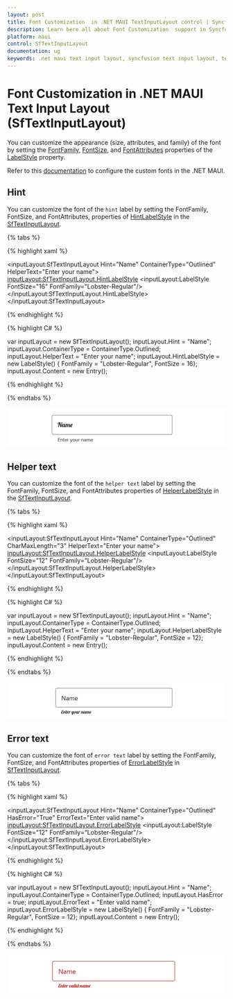 ```yaml
---
layout: post
title: Font Customization  in .NET MAUI TextInputLayout control | Syncfusion
description: Learn here all about Font Customization  support in Syncfusion .NET MAUI Text Input Layout (SfTextInputLayout) control and more.
platform: maui
control: SfTextInputLayout
documentation: ug
keywords: .net maui text input layout, syncfusion text input layout, text input layout maui, .net maui error label, .net maui hint label.
---
```


# Font Customization  in .NET MAUI Text Input Layout (SfTextInputLayout)

You can customize the appearance (size, attributes, and family) of the font by setting the [FontFamily](https://help.syncfusion.com/cr/maui/Syncfusion.Maui.Core.LabelStyle.html#Syncfusion_Maui_Core_LabelStyle_FontFamilyProperty), [FontSize](https://help.syncfusion.com/cr/maui/Syncfusion.Maui.Core.LabelStyle.html#Syncfusion_Maui_Core_LabelStyle_FontSizeProperty), and [FontAttributes](https://help.syncfusion.com/cr/maui/Syncfusion.Maui.Core.LabelStyle.html#Syncfusion_Maui_Core_LabelStyle_FontAttributesProperty) properties of the [LabelStyle](https://help.syncfusion.com/cr/maui/Syncfusion.Maui.Core.LabelStyle.html) property.

Refer to this [documentation](https://learn.microsoft.com/en-us/dotnet/maui/user-interface/fonts) to configure the custom fonts in the .NET MAUI.

## Hint

You can customize the font of the `hint` label by setting the FontFamily, FontSize, and FontAttributes, properties of [HintLabelStyle](https://help.syncfusion.com/cr/maui/Syncfusion.Maui.Core.SfTextInputLayout.html#Syncfusion_Maui_Core_SfTextInputLayout_HintLabelStyle) in the [SfTextInputLayout](https://help.syncfusion.com/cr/maui/Syncfusion.Maui.Core.SfTextInputLayout.html).

{% tabs %} 

{% highlight xaml %}

<inputLayout:SfTextInputLayout Hint="Name"
                               ContainerType="Outlined"
                               HelperText="Enter your name">
    <Entry />
    <inputLayout:SfTextInputLayout.HintLabelStyle>
        <inputLayout:LabelStyle FontSize="16" FontFamily="Lobster-Regular"/>
    </inputLayout:SfTextInputLayout.HintLabelStyle>
</inputLayout:SfTextInputLayout> 

{% endhighlight %}

{% highlight C# %} 

var inputLayout = new SfTextInputLayout();
inputLayout.Hint = "Name";
inputLayout.ContainerType = ContainerType.Outlined;
inputLayout.HelperText = "Enter your name";
inputLayout.HintLabelStyle = new LabelStyle() { FontFamily = "Lobster-Regular", FontSize = 16};
inputLayout.Content = new Entry(); 

{% endhighlight %}

{% endtabs %}

![Hint label style](images/CustomFont/HintLabelStyle.png)

## Helper text

You can customize the font of the `helper text` label by setting the FontFamily, FontSize, and FontAttributes properties of [HelperLabelStyle](https://help.syncfusion.com/cr/maui/Syncfusion.Maui.Core.SfTextInputLayout.html#Syncfusion_Maui_Core_SfTextInputLayout_HelperLabelStyle) in the [SfTextInputLayout](https://help.syncfusion.com/cr/maui/Syncfusion.Maui.Core.SfTextInputLayout.html).

{% tabs %} 

{% highlight xaml %}

<inputLayout:SfTextInputLayout Hint="Name"
                               ContainerType="Outlined"
                               CharMaxLength="3"
                               HelperText="Enter your name">
    <Entry />
    <inputLayout:SfTextInputLayout.HelperLabelStyle>
        <inputLayout:LabelStyle FontSize="12" FontFamily="Lobster-Regular"/>
    </inputLayout:SfTextInputLayout.HelperLabelStyle>
</inputLayout:SfTextInputLayout> 

{% endhighlight %}

{% highlight C# %} 

var inputLayout = new SfTextInputLayout();
inputLayout.Hint = "Name";
inputLayout.ContainerType = ContainerType.Outlined;
inputLayout.HelperText = "Enter your name";
inputLayout.HelperLabelStyle = new LabelStyle() { FontFamily = "Lobster-Regular", FontSize = 12};
inputLayout.Content = new Entry(); 

{% endhighlight %}

{% endtabs %}

![Helper label style](images/CustomFont/HelperLabelStyle.png)

## Error text

You can customize the font of `error text` label by setting the FontFamily, FontSize, and FontAttributes properties of [ErrorLabelStyle](https://help.syncfusion.com/cr/maui/Syncfusion.Maui.Core.SfTextInputLayout.html#Syncfusion_Maui_Core_SfTextInputLayout_ErrorLabelStyle) in [SfTextInputLayout](https://help.syncfusion.com/cr/maui/Syncfusion.Maui.Core.SfTextInputLayout.html).

{% tabs %} 

{% highlight xaml %}

<inputLayout:SfTextInputLayout
    Hint="Name"
    ContainerType="Outlined"
    HasError="True"
    ErrorText="Enter valid name">
    <Entry />
    <inputLayout:SfTextInputLayout.ErrorLabelStyle>
        <inputLayout:LabelStyle FontSize="12" FontFamily="Lobster-Regular"/>
    </inputLayout:SfTextInputLayout.ErrorLabelStyle>
</inputLayout:SfTextInputLayout> 

{% endhighlight %}

{% highlight C# %} 

var inputLayout = new SfTextInputLayout();
inputLayout.Hint = "Name";
inputLayout.ContainerType = ContainerType.Outlined;
inputLayout.HasError = true;
inputLayout.ErrorText = "Enter valid name";
inputLayout.ErrorLabelStyle = new LabelStyle() { FontFamily = "Lobster-Regular", FontSize = 12};
inputLayout.Content = new Entry(); 

{% endhighlight %}

{% endtabs %}

![Error label style](images/CustomFont/ErrorLabelStyle.png)
